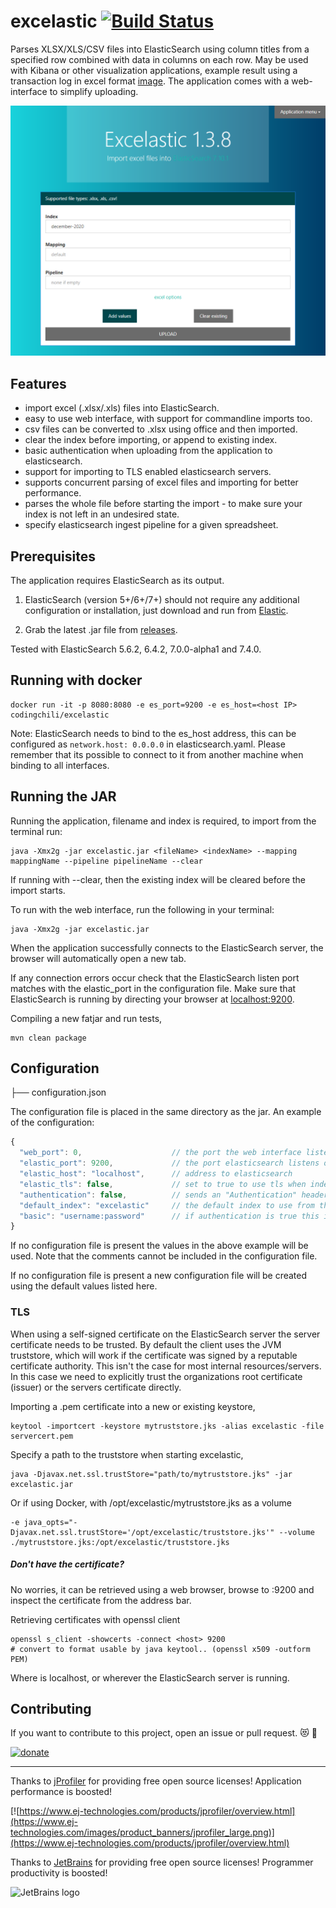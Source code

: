 # excelastic [![Build Status](https://travis-ci.org/codingchili/excelastic.svg?branch=master)](https://travis-ci.org/codingchili/excelastic)

Parses XLSX/XLS/CSV files into ElasticSearch using column titles from a specified row combined with data in columns on each row. May be used with Kibana or other visualization applications, example result using a transaction log in excel format  [image](https://raw.githubusercontent.com/codingchili/parser-banktrans-es/master/sample-redacted.png). The application comes with a web-interface to simplify uploading.

![sample UI image](excelastic.png)

## Features
- import excel (.xlsx/.xls) files into ElasticSearch.
- easy to use web interface, with support for commandline imports too.
- csv files can be converted to .xlsx using office and then imported.
- clear the index before importing, or append to existing index.
- basic authentication when uploading from the application to elasticsearch.
- support for importing to TLS enabled elasticsearch servers.
- supports concurrent parsing of excel files and importing for better performance.
- parses the whole file before starting the import - to make sure your index is not left in an undesired state.
- specify elasticsearch ingest pipeline for a given spreadsheet.

## Prerequisites
The application requires ElasticSearch as its output.

1. ElasticSearch (version 5+/6+/7+) should not require any additional configuration or installation, just download and run from [Elastic](https://www.elastic.co/products). 

2. Grab the latest .jar file from [releases](https://github.com/codingchili/parser-excel-elasticsearch/releases).

Tested with ElasticSearch 5.6.2, 6.4.2, 7.0.0-alpha1 and 7.4.0.

## Running with docker
```console
docker run -it -p 8080:8080 -e es_port=9200 -e es_host=<host IP> codingchili/excelastic
```
Note: ElasticSearch needs to bind to the es_host address, this can be configured as
`network.host: 0.0.0.0` in elasticsearch.yaml. Please remember that its possible to
connect to it from another machine when binding to all interfaces.

## Running the JAR

Running the application, filename and index is required, to import from the terminal run:
```console
java -Xmx2g -jar excelastic.jar <fileName> <indexName> --mapping mappingName --pipeline pipelineName --clear
```
If running with --clear, then the existing index will be cleared before the import starts.

To run with the web interface, run the following in your terminal:
```console
java -Xmx2g -jar excelastic.jar
```
When the application successfully connects to the ElasticSearch server, the browser will automatically open a new tab.

If any connection errors occur check that the ElasticSearch listen port matches with the elastic_port in the configuration file. Make sure that ElasticSearch is running by directing your browser at [localhost:9200](http://localhost:9200/).

Compiling a new fatjar and run tests,
```console
mvn clean package
```

## Configuration

├── configuration.json

The configuration file is placed in the same directory as the jar.
An example of the configuration:
```javascript
{
  "web_port": 0,                    // the port the web interface listens on
  "elastic_port": 9200,             // the port elasticsearch listens on
  "elastic_host": "localhost",      // address to elasticsearch
  "elastic_tls": false,             // set to true to use tls when indexing
  "authentication": false,          // sends an "Authentication" header if true.
  "default_index": "excelastic"     // the default index to use from the web interface.
  "basic": "username:password"      // if authentication is true this is used as basic authentication.
}
```
If no configuration file is present the values in the above example will be used.
Note that the comments cannot be included in the configuration file.

If no configuration file is present a new configuration file will be created using the default values listed here.

### TLS
When using a self-signed certificate on the ElasticSearch server the server certificate needs to be trusted. By default the client uses the JVM truststore, which will work if the certificate was signed by a reputable certificate authority. This isn't the case for most internal resources/servers. In this case we need to explicitly trust the organizations root certificate (issuer) or the servers certificate directly.

Importing a .pem certificate into a new or existing keystore,

```console
keytool -importcert -keystore mytruststore.jks -alias excelastic -file servercert.pem
```

Specify a path to the truststore when starting excelastic,
```console
java -Djavax.net.ssl.trustStore="path/to/mytruststore.jks" -jar excelastic.jar
```

Or if using Docker, with /opt/excelastic/mytruststore.jks as a volume
```console
-e java_opts="-Djavax.net.ssl.trustStore='/opt/excelastic/truststore.jks'" --volume ./mytruststore.jks:/opt/excelastic/truststore.jks
```

##### Don't have the certificate?
No worries, it can be retrieved using a web browser, browse to <host>:9200 and inspect the certificate from the address bar.
  
Retrieving certificates with openssl client
```console
openssl s_client -showcerts -connect <host> 9200
# convert to format usable by java keytool.. (openssl x509 -outform PEM)
```

Where <host> is localhost, or wherever the ElasticSearch server is running.

## Contributing

If you want to contribute to this project, open an issue or pull request. :heart_eyes_cat: :metal:

[![donate](https://img.shields.io/badge/donate-%CE%9ETH%20/%20%C9%83TC-ff00cc.svg?style=flat&logo=ethereum)](https://commerce.coinbase.com/checkout/673e693e-be6d-4583-9791-611da87861e3)

---

Thanks to [jProfiler](https://www.ej-technologies.com/products/jprofiler/overview.html) for providing free open source licenses! Application performance is boosted!

[![https://www.ej-technologies.com/products/jprofiler/overview.html](https://www.ej-technologies.com/images/product_banners/jprofiler_large.png)](https://www.ej-technologies.com/products/jprofiler/overview.html)

Thanks to [JetBrains](https://www.jetbrains.com/) for providing free open source licenses! Programmer productivity is boosted!

![JetBrains logo](logo/jetbrains.png)
